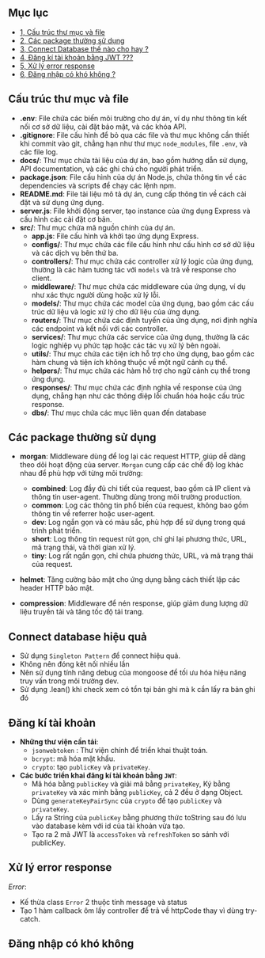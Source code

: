 
## Mục lục
- [1, Cấu trúc thư mục và file](#cấu-trúc-thư-mục-và-file)
- [2, Các package thường sử dụng](#các-package-thường-sử-dụng)
- [3, Connect Database thế nào cho hay ?](#Connect-database-hiệu-quả)
- [4, Đăng kí tài khoản bằng JWT ???](#Đăng-kí-tài-khoản)
- [5, Xử lý error response](#Xử-lý-error-response)
- [6, Đăng nhập có khó không ?](#Đăng-nhập-có-khó-không)
## Cấu trúc thư mục và file
- **.env**: File chứa các biến môi trường cho dự án, ví dụ như thông tin kết nối cơ sở dữ liệu, cài đặt bảo mật, và các khóa API.
- **.gitignore**: File cấu hình để bỏ qua các file và thư mục không cần thiết khi commit vào git, chẳng hạn như thư mục `node_modules`, file `.env`, và các file log.
- **docs/**: Thư mục chứa tài liệu của dự án, bao gồm hướng dẫn sử dụng, API documentation, và các ghi chú cho người phát triển.
- **package.json**: File cấu hình của dự án Node.js, chứa thông tin về các dependencies và scripts để chạy các lệnh npm.
- **README.md**: File tài liệu mô tả dự án, cung cấp thông tin về cách cài đặt và sử dụng ứng dụng.
- **server.js**: File khởi động server, tạo instance của ứng dụng Express và cấu hình các cài đặt cơ bản.
- **src/**: Thư mục chứa mã nguồn chính của dự án.
  - **app.js**: File cấu hình và khởi tạo ứng dụng Express.
  - **configs/**: Thư mục chứa các file cấu hình như cấu hình cơ sở dữ liệu và các dịch vụ bên thứ ba.
  - **controllers/**: Thư mục chứa các controller xử lý logic của ứng dụng, thường là các hàm tương tác với `models` và trả về response cho client.
  - **middleware/**: Thư mục chứa các middleware của ứng dụng, ví dụ như xác thực người dùng hoặc xử lý lỗi.
  - **models/**: Thư mục chứa các model của ứng dụng, bao gồm các cấu trúc dữ liệu và logic xử lý cho dữ liệu của ứng dụng.
  - **routers/**: Thư mục chứa các định tuyến của ứng dụng, nơi định nghĩa các endpoint và kết nối với các controller.
  - **services/**: Thư mục chứa các service của ứng dụng, thường là các logic nghiệp vụ phức tạp hoặc các tác vụ xử lý bên ngoài.
  - **utils/**: Thư mục chứa các tiện ích hỗ trợ cho ứng dụng, bao gồm các hàm chung và tiện ích không thuộc về một ngữ cảnh cụ thể.
  - **helpers/**: Thư mục chứa các hàm hỗ trợ cho ngữ cảnh cụ thể trong ứng dụng.
  - **responses/**: Thư mục chứa các định nghĩa về response của ứng dụng, chẳng hạn như các thông điệp lỗi chuẩn hóa hoặc cấu trúc response.
  - **dbs/**: Thư mục chứa các mục liên quan đến database

## Các package thường sử dụng

- **morgan**: Middleware dùng để log lại các request HTTP, giúp dễ dàng theo dõi hoạt động của server. `Morgan` cung cấp các chế độ log khác nhau để phù hợp với từng môi trường:

  - **combined**: Log đầy đủ chi tiết của request, bao gồm cả IP client và thông tin user-agent. Thường dùng trong môi trường production.
  - **common**: Log các thông tin phổ biến của request, không bao gồm thông tin về referrer hoặc user-agent.
  - **dev**: Log ngắn gọn và có màu sắc, phù hợp để sử dụng trong quá trình phát triển.
  - **short**: Log thông tin request rút gọn, chỉ ghi lại phương thức, URL, mã trạng thái, và thời gian xử lý.
  - **tiny**: Log rất ngắn gọn, chỉ chứa phương thức, URL, và mã trạng thái của request.

- **helmet**: Tăng cường bảo mật cho ứng dụng bằng cách thiết lập các header HTTP bảo mật.
- **compression**: Middleware để nén response, giúp giảm dung lượng dữ liệu truyền tải và tăng tốc độ tải trang.

## Connect database hiệu quả
- Sử dụng `Singleton Pattern` để connect hiệu quả.
- Không nên đóng kêt nối nhiều lần 
- Nên sử dụng tính năng debug của mongoose để tối ưu hóa hiệu năng truy vấn trong môi trường dev.
- Sử dụng .lean() khi check xem có tồn tại bản ghi mà k cần lấy ra bản ghi đó 

## Đăng kí tài khoản

- **Những thư viện cần tải**:
  - `jsonwebtoken` : Thư viện chính để triển khai thuật toán.
  - `bcrypt`: mã hóa mật khẩu.
  - `crypto`: tạo `publicKey` và `privateKey`.
- **Các bước triển khai đăng kí tài khoản bằng `JWT`**:
  - Mã hóa bằng `publicKey` và giải mã bằng `privateKey`, Ký bằng `privateKey` và xác minh bằng `publicKey`, cả 2 đều ở dạng Object.
  - Dùng `generateKeyPairSync` của `crypto` để tạo `publicKey` và `privateKey`.
  - Lấy ra String của `publicKey` bằng phương thức toString sau đó lưu vào database kèm với id của tài khoản vừa tạo.
  - Tạo ra 2 mã JWT là `accessToken` và `refreshToken` so sánh với publicKey.

## Xử lý error response
*Error*: 
- Kế thừa class `Error` 2 thuộc tính message và status
- Tạo 1 hàm callback ôm lấy controller để trả về httpCode thay vì dùng try-catch.

## Đăng nhập có khó không
